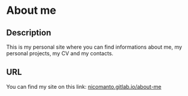 # About me

## Description
This is my personal site where you can find informations about me, my personal projects, my CV and my contacts.

## URL
You can find my site on this link: [nicomanto.gitlab.io/about-me](link)